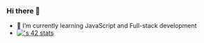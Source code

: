 ### Hi there 👋

- 🌱 I’m currently learning JavaScript and Full-stack development 
- [![<username>'s 42 stats](https://badge.mediaplus.ma/darkblue/<username>)](https://github.com/oakoudad/badge42)
<!--
**gs313/gs313** is a ✨ _special_ ✨ repository because its `README.md` (this file) appears on your GitHub profile.

Here are some ideas to get you started:

- 🔭 I’m currently working on ...
- 🌱 I’m currently learning ...
- 👯 I’m looking to collaborate on ...
- 🤔 I’m looking for help with ...
- 💬 Ask me about ...
- 📫 How to reach me: ...
- 😄 Pronouns: ...
- ⚡ Fun fact: ...
-->
